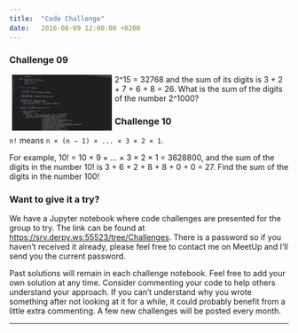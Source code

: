 ```yaml
---
title:  "Code Challenge"
date:   2016-08-09 12:00:00 +0200
---
```


### Challenge 09

<img src="/images/code.png" alt="Code Challenge" align="left" hspace="5" style="width:180px;">

2^15 = 32768 and the sum of its digits is 3 + 2 + 7 + 6 + 8 = 26.
What is the sum of the digits of the number 2^1000?

### Challenge 10

`n!` means `n × (n − 1) × ... × 3 × 2 × 1`.

For example, 10! = 10 × 9 × ... × 3 × 2 × 1 = 3628800, and the sum of the digits in the number 10! is 3 + 6 + 2 + 8 + 8 + 0 + 0 = 27.
Find the sum of the digits in the number 100!

### Want to give it a try?

We have a Jupyter notebook where code challenges are presented for the group to try. The link can be found at <https://srv.derpy.ws:55523/tree/Challenges>. There is a password so if you haven’t received it already, please feel free to contact me on MeetUp and I’ll send you the current password.

Past solutions will remain in each challenge notebook. Feel free to add your own solution at any time. Consider commenting your code to help others understand your approach. If you can’t understand why you wrote something after not looking at it for a while, it could probably benefit from a little extra commenting. A few new challenges will be posted every month.

<hr />
